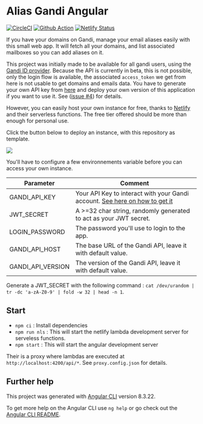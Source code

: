 # Alias Gandi Angular

[![CircleCI](https://circleci.com/gh/sylvainmetayer/alias-gandi-angular/tree/master.svg?style=svg&circle-token=92548e3df680d17a912aa5c43d94fcde7dd264cd)](https://circleci.com/gh/sylvainmetayer/alias-gandi-angular/tree/master)
[![Github Action](https://github.com/sylvainmetayer/alias-gandi-angular/workflows/CI/badge.svg)](https://github.com/sylvainmetayer/alias-gandi-angular/actions)
[![Netlify Status](https://api.netlify.com/api/v1/badges/ed6b3745-ef58-427f-b158-dc27d283436e/deploy-status)](https://app.netlify.com/sites/alias-gandi-angular/deploys)


If you have your domains on Gandi, manage your email aliases easily with this small web app. It will fetch all your domains, and list associated mailboxes so you can add aliases on it.

This project was initially made to be available for all gandi users, using the [Gandi ID provider](https://docs.gandi.net/en/rest_api/oauth2/using_oauth2_server.html). Because the API is currently in beta, this is not possible, only the login flow is available, the associated `access_token` we get from here is not usable to get domains and emails data. You have to generate your own API key from [here](https://docs.gandi.net/fr/noms_domaine/utilisateurs_avances/api.html) and deploy your own version of this application if you want to use it. See ([issue #4][i4]) for details.

However, you can easily host your own instance for free, thanks to [Netlify](https://netlify.com) and their serverless functions. The free tier offered should be more than enough for personal use. 

Click the button below to deploy an instance, with this repository as template.

[![](https://www.netlify.com/img/deploy/button.svg)](https://app.netlify.com/start/deploy?repository=https://github.com/sylvainmetayer/alias-gandi-angular)

You'll have to configure a few environnements variable before you can access your own instance.

|Parameter|Comment|
|--|--|
|GANDI_API_KEY|Your API Key to interact with your Gandi account. [See here on how to get it](https://docs.gandi.net/fr/noms_domaine/utilisateurs_avances/api.html)|
|JWT_SECRET|A >=32 char string, randomly generated to act as your JWT secret.|
|LOGIN_PASSWORD|The password you'll use to login to the app.|
|GANDI_API_HOST|The base URL of the Gandi API, leave it with default value.|
|GANDI_API_VERSION|The version of the Gandi API, leave it with default value.|

Generate a JWT_SECRET with the following command : `cat /dev/urandom | tr -dc 'a-zA-Z0-9' | fold -w 32 | head -n 1`.

## Start

- `npm ci` : Install dependencies
- `npm run nls` :  This will start the netlify lambda development server for serveless functions.
- `npm start` : This will start the angular development server

Their is a proxy where lambdas are executed at `http://localhost:4200/api/*`. See `proxy.config.json` for details.

## Further help

This project was generated with [Angular CLI](https://github.com/angular/angular-cli) version 8.3.22.

To get more help on the Angular CLI use `ng help` or go check out the [Angular CLI README](https://github.com/angular/angular-cli/blob/master/README.md).

[i4]: https://github.com/sylvainmetayer/alias-gandi-angular/issues/4

